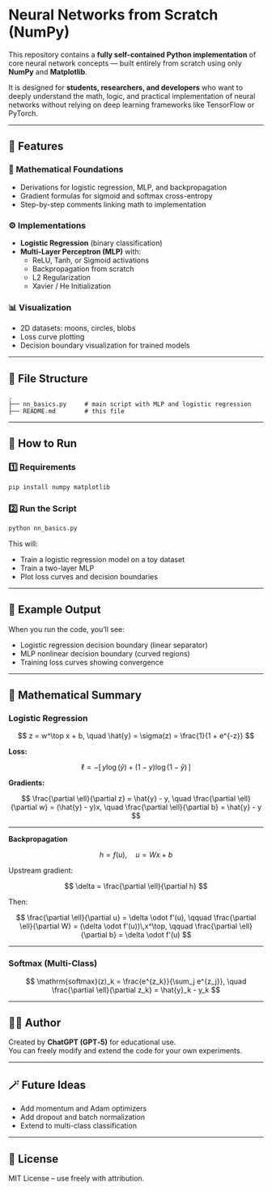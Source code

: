 # Neural Networks from Scratch (NumPy)

This repository contains a **fully self-contained Python implementation** of core neural network concepts — built entirely from scratch using only **NumPy** and **Matplotlib**.

It is designed for **students, researchers, and developers** who want to deeply understand the math, logic, and practical implementation of neural networks without relying on deep learning frameworks like TensorFlow or PyTorch.

---

## 📘 Features

### 🧠 Mathematical Foundations
- Derivations for logistic regression, MLP, and backpropagation
- Gradient formulas for sigmoid and softmax cross-entropy
- Step-by-step comments linking math to implementation

### ⚙️ Implementations
- **Logistic Regression** (binary classification)
- **Multi-Layer Perceptron (MLP)** with:
  - ReLU, Tanh, or Sigmoid activations
  - Backpropagation from scratch
  - L2 Regularization
  - Xavier / He Initialization

### 📊 Visualization
- 2D datasets: moons, circles, blobs
- Loss curve plotting
- Decision boundary visualization for trained models

---

## 🧩 File Structure

```
.
├── nn_basics.py     # main script with MLP and logistic regression
├── README.md        # this file
```

---

## 🚀 How to Run

### 1️⃣ Requirements

```bash
pip install numpy matplotlib
```

### 2️⃣ Run the Script

```bash
python nn_basics.py
```

This will:
- Train a logistic regression model on a toy dataset
- Train a two-layer MLP
- Plot loss curves and decision boundaries

---

## 🧮 Example Output

When you run the code, you’ll see:

- Logistic regression decision boundary (linear separator)
- MLP nonlinear decision boundary (curved regions)
- Training loss curves showing convergence

---

## 🧠 Mathematical Summary

### Logistic Regression
$$
z = w^\top x + b, \quad \hat{y} = \sigma(z) = \frac{1}{1 + e^{-z}}
$$

**Loss:**

$$
\ell = -\big[\,y \log(\hat{y}) + (1 - y)\log(1 - \hat{y})\,\big]
$$

**Gradients:**

$$
\frac{\partial \ell}{\partial z} = \hat{y} - y, \quad
\frac{\partial \ell}{\partial w} = (\hat{y} - y)x, \quad
\frac{\partial \ell}{\partial b} = \hat{y} - y
$$

---

**Backpropagation**

$$
h = f(u), \quad u = W x + b
$$

Upstream gradient:

$$
\delta = \frac{\partial \ell}{\partial h}
$$

Then:

$$
\frac{\partial \ell}{\partial u} = \delta \odot f'(u), \qquad
\frac{\partial \ell}{\partial W} = (\delta \odot f'(u))\,x^\top, \qquad
\frac{\partial \ell}{\partial b} = \delta \odot f'(u)
$$

---

### Softmax (Multi-Class)
$$
\mathrm{softmax}(z)_k = \frac{e^{z_k}}{\sum_j e^{z_j}}, \quad
\frac{\partial \ell}{\partial z_k} = \hat{y}_k - y_k
$$

---

## 🧑‍💻 Author
Created by **ChatGPT (GPT‑5)** for educational use.  
You can freely modify and extend the code for your own experiments.

---

## 🪄 Future Ideas
- Add momentum and Adam optimizers
- Add dropout and batch normalization
- Extend to multi-class classification

---

## 📜 License
MIT License – use freely with attribution.
